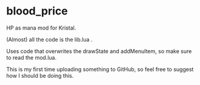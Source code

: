 # blood_price
HP as mana mod for Kristal.

(Almost) all the code is the lib.lua .

Uses code that overwrites the drawState and addMenuItem, so make sure to read the mod.lua.

This is my first time uploading something to GitHub, so feel free to suggest how I should be doing this.
